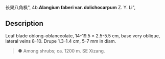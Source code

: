 长果八角枫",
4b.**Alangium faberi var. dolichocarpum** Z. Y. Li",

## Description
Leaf blade oblong-oblanceolate, 14-19.5 × 2.5-5.5 cm, base very oblique, lateral veins 8-10. Drupe 1.3-1.4 cm, 5-7 mm in diam.

> ● Among shrubs; ca. 1200 m. SE Xizang.
